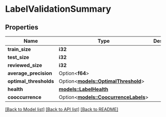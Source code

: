 # LabelValidationSummary

## Properties

Name | Type | Description | Notes
------------ | ------------- | ------------- | -------------
**train_size** | **i32** |  | 
**test_size** | **i32** |  | 
**reviewed_size** | **i32** |  | 
**average_precision** | Option<**f64**> |  | 
**optimal_thresholds** | Option<[**models::OptimalThreshold**](OptimalThreshold.md)> |  | 
**health** | [**models::LabelHealth**](LabelHealth.md) |  | 
**cooccurrence** | Option<[**models::CoocurrenceLabels**](CoocurrenceLabels.md)> |  | [optional]

[[Back to Model list]](../README.md#documentation-for-models) [[Back to API list]](../README.md#documentation-for-api-endpoints) [[Back to README]](../README.md)


